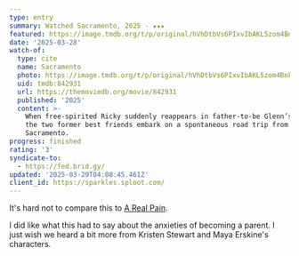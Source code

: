 ```yaml
---
type: entry
summary: Watched Sacramento, 2025 - ★★★
featured: https://image.tmdb.org/t/p/original/hVhDtbVs6PIxvIbAKL5zom4BnkO.jpg
date: '2025-03-28'
watch-of:
  type: cite
  name: Sacramento
  photo: https://image.tmdb.org/t/p/original/hVhDtbVs6PIxvIbAKL5zom4BnkO.jpg
  uid: tmdb:842931
  url: https://themoviedb.org/movie/842931
  published: '2025'
  content: >-
    When free-spirited Ricky suddenly reappears in father-to-be Glenn’s life,
    the two former best friends embark on a spontaneous road trip from LA to
    Sacramento.
progress: finished
rating: '3'
syndicate-to:
  - https://fed.brid.gy/
updated: '2025-03-29T04:08:45.461Z'
client_id: https://sparkles.sploot.com/
---
```

It's hard not to compare this to [A Real Pain](https://www.themoviedb.org/movie/1013850-a-real-pain).

I did like what this had to say about the anxieties of becoming a parent. I just wish we heard a bit more from Kristen Stewart and Maya Erskine's characters.
